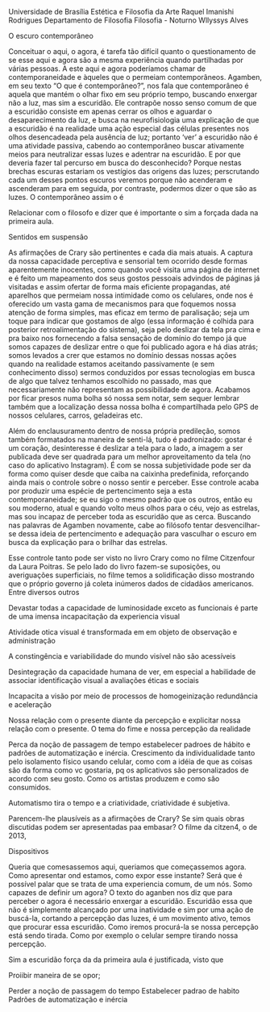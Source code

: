 Universidade de Brasília
Estética e Filosofia da Arte
Raquel Imanishi Rodrigues
Departamento de Filosofia
Filosofia - Noturno
Wllyssys Alves

O escuro contemporâneo

Conceituar o aqui, o agora, é tarefa tão difícil quanto o questionamento de se esse aqui e agora são a mesma experiência quando partilhadas por várias pessoas. A este aqui e agora poderíamos chamar de contemporaneidade e àqueles que o permeiam contemporâneos. Agamben, em seu texto “O que é contemporâneo?”, nos fala que contemporâneo é aquela que mantém o olhar fixo em seu próprio tempo, buscando enxergar não a luz, mas sim a escuridão. Ele contrapõe nosso senso comum de que a escuridão consiste em apenas cerrar os olhos e aguardar o desaparecimento da luz, e busca na neurofisiologia uma explicação de que a escuridão é na realidade uma ação especial das células presentes nos olhos desencadeada pela ausência de luz; portanto ‘ver’ a escuridão não é uma atividade passiva, cabendo ao contemporâneo buscar ativamente meios para neutralizar essas luzes e adentrar na escuridão. E por que deveria fazer tal percurso em busca do desconhecido? Porque nestas brechas escuras estariam os vestígios das origens das luzes; perscrutando cada um desses pontos escuros veremos porque não acenderam e ascenderam para em seguida, por contraste, podermos dizer o que são as luzes. O contemporâneo assim o é

Relacionar com o filosofo e dizer que é importante o sim a forçada dada na primeira aula.

Sentidos em suspensão

As afirmações de Crary são pertinentes e cada dia mais atuais. A captura da nossa capacidade perceptiva e sensorial tem ocorrido desde formas aparentemente inocentes, como quando você visita uma página de internet e é feito um mapeamento dos seus gostos pessoais advindos de páginas já visitadas e assim ofertar de forma mais eficiente propagandas, até aparelhos que permeiam nossa intimidade como os celulares, onde nos é oferecido um vasta gama de mecanismos para que foquemos nossa atenção de forma simples, mas eficaz em termo de paralisação; seja um toque para indicar que gostamos de algo (essa informação é colhida para posterior retroalimentação do sistema), seja pelo deslizar da tela pra cima e pra baixo nos fornecendo a falsa sensação de domínio do tempo já que somos capazes de deslizar entre o que foi publicado agora e há dias atrás; somos levados a crer que estamos no domínio dessas nossas ações quando na realidade estamos aceitando passivamente (e sem conhecimento disso) sermos conduzidos por essas tecnologias em busca de algo que talvez tenhamos escolhido no passado, mas que necessariamente não representam as possibilidade de agora. Acabamos por ficar presos numa bolha só nossa sem notar, sem sequer lembrar também que a localização dessa nossa bolha é compartilhada pelo GPS de nossos celulares, carros, geladeiras etc.

Além do enclausuramento dentro de nossa própria predileção, somos também formatados na maneira de senti-lá, tudo é padronizado: gostar é um coração, desinteresse é deslizar a tela para o lado, a imagem a ser publicada deve ser quadrada para um melhor aproveitamento da tela (no caso do aplicativo Instagram). É com se nossa subjetividade pode ser da forma como quiser desde que caiba na caixinha predefinida, reforçando ainda mais o controle sobre o nosso sentir e perceber. Esse controle acaba por produzir uma espécie de pertencimento seja a esta contemporaneidade; se eu sigo o mesmo padrão que os outros, então eu sou moderno, atual e quando volto meus olhos para o céu, vejo as estrelas, mas sou incapaz de perceber toda as escuridão que as cerca. Buscando nas palavras de Agamben novamente, cabe ao filósofo tentar desvencilhar-se dessa ideia de pertencimento e adequação para vasculhar o escuro em busca da explicação para o brilhar das estrelas.

Esse controle tanto pode ser visto no livro Crary como no filme Citzenfour da Laura Poitras. Se pelo lado do livro fazem-se suposições, ou averiguações superficiais, no filme temos a solidificação disso mostrando que o próprio governo já coleta inúmeros dados de cidadãos americanos. Entre diversos outros 

Devastar todas a capacidade de luminosidade exceto as funcionais é parte de uma imensa incapacitação da experiencia visual

Atividade otica visual é transformada em em objeto de observação e administração

A constingência e variabilidade do mundo visível não são acessíveis

Desintegração da capacidade humana de ver, em especial a habilidade de associar identificação visual a avaliações éticas e sociais 

Incapacita a visão por meio de processos de homogeinização redundância e aceleração

Nossa relação com o presente diante da percepção e explicitar nossa relação com o presente.
O tema do fime e nossa percepção da realidade

Perca da noção de passagem de tempo  estabelecer padroes de hábito e padrões de automatização e inércia. Crescimento da individualidade tanto pelo isolamento físico usando celular, como com a idéia de que as coisas são da forma como vc gostaria, pq os aplicativos são personalizados de acordo com seu gosto. Como os artistas produzem e como são consumidos.

Automatismo tira o tempo e a criatividade, criatividade é subjetiva.


Parencem-lhe plausíveis as a afirmações de Crary? Se sim quais obras discutidas podem ser apresentadas paa embasar? O filme da citzen4, o de 2013,




Dispositivos

Queria que comesassemos aqui, queriamos que começassemos agora. Como apresentar ond estamos, como expor esse instante? Será que é possível palar que se trata de uma experiencia comum, de um nós. Somo capazes de definir um agora? O texto do aganben nos diz que para perceber o agora é necessário enxergar a escuridão. Escuridão essa que não é simplemente alcançado por uma inatividade e sim por uma ação de buscá-la, cortando a percepção das luzes, é um movimento ativo, temos que procurar essa escuridão. Como iremos procurá-la se nossa percepção está sendo tirada. Como por exemplo o celular sempre tirando nossa percepção.

Sim a escuridão força da da primeira aula é justificada, visto que 

Proiibir maneira de se opor;

Perder a noção de passagem do tempo
Estabelecer padrao de habito
Padrões de automatização e inércia

